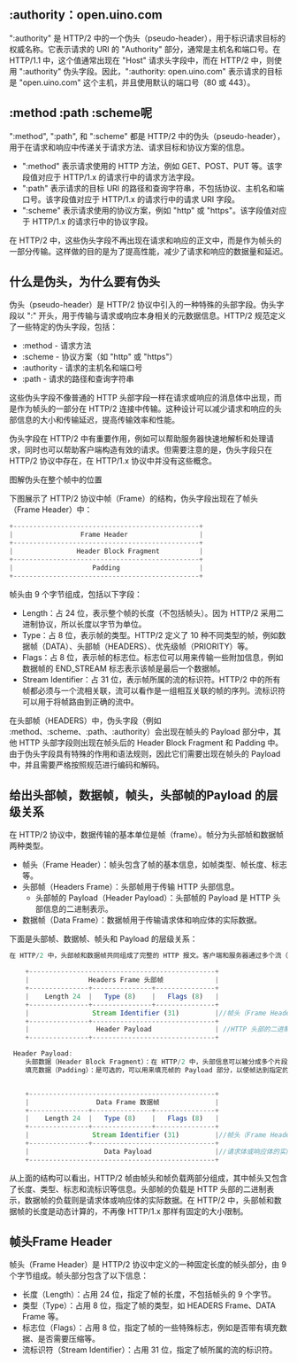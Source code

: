 ## \:authority：open.uino.com

"\:authority" 是 HTTP/2 中的一个伪头（pseudo-header），用于标识请求目标的权威名称。它表示请求的 URI 的 "Authority" 部分，通常是主机名和端口号。在 HTTP/1.1 中，这个值通常出现在 "Host" 请求头字段中，而在 HTTP/2 中，则使用 "\:authority" 伪头字段。因此，"\:authority: open.uino.com" 表示请求的目标是 "open.uino.com" 这个主机，并且使用默认的端口号（80 或 443）。

## \:method \:path \:scheme呢

"\:method", "\:path", 和 "\:scheme" 都是 HTTP/2 中的伪头（pseudo-header），用于在请求和响应中传递关于请求方法、请求目标和协议方案的信息。

*   "\:method" 表示请求使用的 HTTP 方法，例如 GET、POST、PUT 等。该字段值对应于 HTTP/1.x 的请求行中的请求方法字段。
*   "\:path" 表示请求的目标 URI 的路径和查询字符串，不包括协议、主机名和端口号。该字段值对应于 HTTP/1.x 的请求行中的请求 URI 字段。
*   "\:scheme" 表示请求使用的协议方案，例如 "http" 或 "https"。该字段值对应于 HTTP/1.x 的请求行中的协议字段。

在 HTTP/2 中，这些伪头字段不再出现在请求和响应的正文中，而是作为帧头的一部分传输。这样做的目的是为了提高性能，减少了请求和响应的数据量和延迟。

## 什么是伪头，为什么要有伪头

伪头（pseudo-header）是 HTTP/2 协议中引入的一种特殊的头部字段。伪头字段以 ":" 开头，用于传输与请求或响应本身相关的元数据信息。HTTP/2 规范定义了一些特定的伪头字段，包括：

*   \:method - 请求方法
*   \:scheme - 协议方案（如 "http" 或 "https"）
*   \:authority - 请求的主机名和端口号
*   \:path - 请求的路径和查询字符串

这些伪头字段不像普通的 HTTP 头部字段一样在请求或响应的消息体中出现，而是作为帧头的一部分在 HTTP/2 连接中传输。这种设计可以减少请求和响应的头部信息的大小和传输延迟，提高传输效率和性能。

伪头字段在 HTTP/2 中有重要作用，例如可以帮助服务器快速地解析和处理请求，同时也可以帮助客户端构造有效的请求。但需要注意的是，伪头字段只在 HTTP/2 协议中存在，在 HTTP/1.x 协议中并没有这些概念。

图解伪头在整个帧中的位置

下图展示了 HTTP/2 协议中帧（Frame）的结构，伪头字段出现在了帧头（Frame Header）中：

```javascript
+-----------------------------------------------+
|                 Frame Header                  |
+-----------------------------------------------+
|                Header Block Fragment          |
+-----------------------------------------------+
|                    Padding                    |
+-----------------------------------------------+

```

帧头由 9 个字节组成，包括以下字段：

*   Length：占 24 位，表示整个帧的长度（不包括帧头）。因为 HTTP/2 采用二进制协议，所以长度以字节为单位。
*   Type：占 8 位，表示帧的类型。HTTP/2 定义了 10 种不同类型的帧，例如数据帧（DATA）、头部帧（HEADERS）、优先级帧（PRIORITY）等。
*   Flags：占 8 位，表示帧的标志位。标志位可以用来传输一些附加信息，例如数据帧的 END\_STREAM 标志表示该帧是最后一个数据帧。
*   Stream Identifier：占 31 位，表示帧所属的流的标识符。HTTP/2 中的所有帧都必须与一个流相关联，流可以看作是一组相互关联的帧的序列。流标识符可以用于将帧路由到正确的流中。

在头部帧（HEADERS）中，伪头字段（例如 \:method、\:scheme、\:path、\:authority）会出现在帧头的 Payload 部分中，其他 HTTP 头部字段则出现在帧头后的 Header Block Fragment 和 Padding 中。由于伪头字段具有特殊的作用和语法规则，因此它们需要出现在帧头的 Payload 中，并且需要严格按照规范进行编码和解码。

## 给出头部帧，数据帧，帧头，头部帧的Payload 的层级关系

在 HTTP/2 协议中，数据传输的基本单位是帧（frame）。帧分为头部帧和数据帧两种类型。

*   帧头（Frame Header）：帧头包含了帧的基本信息，如帧类型、帧长度、标志等。
*   头部帧（Headers Frame）：头部帧用于传输 HTTP 头部信息。
    *   头部帧的 Payload（Header Payload）：头部帧的 Payload 是 HTTP 头部信息的二进制表示。
*   数据帧（Data Frame）：数据帧用于传输请求体和响应体的实际数据。



下面是头部帧、数据帧、帧头和 Payload 的层级关系：

```javascript
在 HTTP/2 中，头部帧和数据帧共同组成了完整的 HTTP 报文。客户端和服务器通过多个流（Stream）来交换 HTTP 报文，每个流都有一个唯一的标识符，并且可以包含多个头部帧和数据帧。HTTP/2 协议中定义了多种类型的帧，例如优先级帧（PRIORITY Frame）、重置帧（RST_STREAM Frame）等，它们都是为了支持更高效的数据传输而设计的。

    +-----------------------------------------------+
    |               Headers Frame 头部帧             |
    +---------------+---------------+---------------+
    |    Length 24  |   Type (8)    |   Flags (8)   |
    +---------------+---------------+---------------+
    |                Stream Identifier (31)         |//帧头（Frame Header）是 HTTP/2 协议中定义的一种固定长度的帧头部分，由 9 个字节组成，包含了一些关键信息，如帧长度、帧类型、标志位和所属的流标识符等。
    +---------------+-------------------------------+
    |                 Header Payload                | //HTTP 头部的二进制表示, 每个头部帧都包含了 HTTP 报文头部的全部信息
    +---------------+-------------------------------+

 Header Payload:
	头部数据（Header Block Fragment）：在 HTTP/2 中，头部信息可以被分成多个片段（Fragment），每个片段都有自己的长度和标志位。头部数据可能包含 HTTP 报文的普通头部字段、伪头字段和其他自定义的头部字段。
	填充数据（Padding）：是可选的，可以用来填充帧的 Payload 部分，以使帧达到指定的长度。填充数据的长度由帧头的 Padding Length 字段指定。


    +-----------------------------------------------+
    |                 Data Frame 数据帧              |
    +---------------+---------------+---------------+
    |    Length 24  |   Type (8)    |   Flags (8)   |
    +---------------+---------------+---------------+
    |                Stream Identifier (31)         |//帧头（Frame Header）是 HTTP/2 协议中定义的一种固定长度的帧头部分，由 9 个字节组成，包含了一些关键信息，如帧长度、帧类型、标志位和所属的流标识符等。
    +---------------+-------------------------------+
    |                   Data Payload                |//请求体或响应体的实际数据
    +-----------------------------------------------+

```

从上面的结构可以看出，HTTP/2 帧由帧头和帧负载两部分组成，其中帧头又包含了长度、类型、标志和流标识等信息。头部帧的负载是 HTTP 头部的二进制表示，数据帧的负载则是请求体或响应体的实际数据。在 HTTP/2 中，头部帧和数据帧的长度是动态计算的，不再像 HTTP/1.x 那样有固定的大小限制。

## 帧头Frame Header

帧头（Frame Header）是 HTTP/2 协议中定义的一种固定长度的帧头部分，由 9 个字节组成。帧头部分包含了以下信息：

*   长度（Length）：占用 24 位，指定了帧的长度，不包括帧头的 9 个字节。
*   类型（Type）：占用 8 位，指定了帧的类型，如 HEADERS Frame、DATA Frame 等。
*   标志位（Flags）：占用 8 位，指定了帧的一些特殊标志，例如是否带有填充数据、是否需要压缩等。
*   流标识符（Stream Identifier）：占用 31 位，指定了帧所属的流的标识符。

